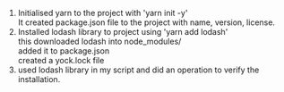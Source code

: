 1. Initialised yarn to the project with 'yarn init -y' <br> 
   It created package.json file to the project with name, version, license.<br>
2. Installed lodash library to project using 'yarn add lodash' <br>
   this downloaded lodash into node_modules/<br>
   added it to package.json<br>
   created a yock.lock file<br>
3. used lodash library in my script and did an operation to verify the installation.<br>
